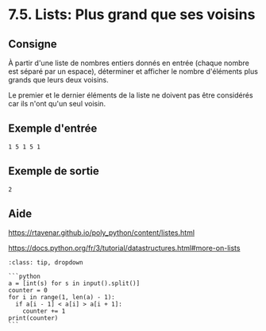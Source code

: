 # 7.5. Lists: Plus grand que ses voisins

## Consigne

À partir d'une liste de nombres entiers donnés en entrée (chaque nombre est séparé par un espace), déterminer et afficher le nombre d'éléments plus grands que leurs deux voisins.

Le premier et le dernier éléments de  la liste ne doivent pas être considérés car ils n'ont qu'un seul voisin.

## Exemple d'entrée

```
1 5 1 5 1
```

## Exemple de sortie

```
2
```

## Aide

https://rtavenar.github.io/poly_python/content/listes.html

https://docs.python.org/fr/3/tutorial/datastructures.html#more-on-lists

<div id="pad"></div>
            <script>Pythonpad('pad', {'title': 'Testez votre solution ici', 'src': '# Read a list of integers:\n# a = [int(s) for s in input().split()]\n# Print a value:\n# print(a)\n'})</script>


````{admonition} Cliquez ici pour voir la solution
:class: tip, dropdown

```python
a = [int(s) for s in input().split()]
counter = 0
for i in range(1, len(a) - 1):
  if a[i - 1] < a[i] > a[i + 1]:
    counter += 1
print(counter)
```
````
